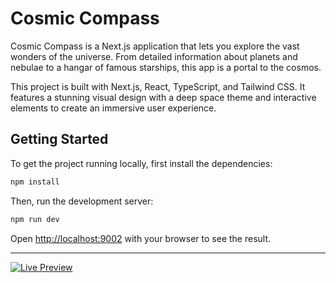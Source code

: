 # Cosmic Compass

Cosmic Compass is a Next.js application that lets you explore the vast wonders of the universe. From detailed information about planets and nebulae to a hangar of famous starships, this app is a portal to the cosmos.

This project is built with Next.js, React, TypeScript, and Tailwind CSS. It features a stunning visual design with a deep space theme and interactive elements to create an immersive user experience.

## Getting Started

To get the project running locally, first install the dependencies:

```bash
npm install
```

Then, run the development server:

```bash
npm run dev
```

Open [http://localhost:9002](http://localhost:9002) with your browser to see the result.

---

[![Live Preview](https://img.shields.io/badge/Live%20Preview-Open%20App-brightgreen)](https://cosmic-compass-app.web.app)
